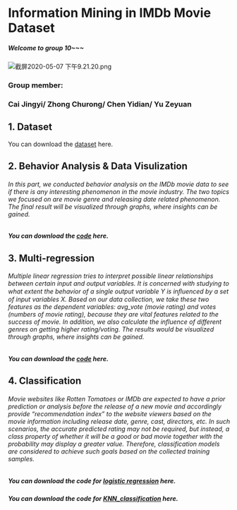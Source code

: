 # Information Mining in IMDb Movie Dataset
##### Welcome to group 10~~~
![截屏2020-05-07 下午9.21.20.png](https://i.loli.net/2020/05/07/bKFlR7VEngDropN.png)
### Group member: 
### Cai Jingyi/ Zhong Churong/ Chen Yidian/ Yu Zeyuan

## 1. Dataset
You can download the [dataset](https://github.com/zhongchurong/K6312-group10/tree/master/Dataset) here.
## 2. Behavior Analysis & Data Visulization
###### In this part, we conducted behavior analysis on the IMDb movie data to see if there is any interesting phenomenon in the movie industry. The two topics we focused on are movie genre and releasing date related phenomenon. The final result will be visualized through graphs, where insights can be gained. 
##### You can download the [code](https://github.com/K6312-group10/k6312-group10/blob/master/Code/Visualization.ipynb) here.
## 3. Multi-regression
###### Multiple linear regression tries to interpret possible linear relationships between certain input and output variables. It is concerned with studying to what extent the behavior of a single output variable Y is inﬂuenced by a set of input variables X. Based on our data collection, we take these two features as the dependent variables: avg_vote (movie rating) and votes (numbers of movie rating), because they are vital features related to the success of movie. In addition, we also calculate the influence of different genres on getting higher rating/voting. The results would be visualized through graphs, where insights can be gained.
##### You can download the [code](https://github.com/K6312-group10/k6312-group10/blob/master/Code/Multi_reg.ipynb) here.
## 4. Classification
###### Movie websites like Rotten Tomatoes or IMDb are expected to have a prior prediction or analysis before the release of a new movie and accordingly provide “recommendation index” to the website viewers based on the movie information including release date, genre, cast, directors, etc. In such scenarios, the accurate predicted rating may not be required, but instead, a class property of whether it will be a good or bad movie together with the probability may display a greater value. Therefore, classification models are considered to achieve such goals based on the collected training samples.
##### You can download the code for [logistic regression](https://github.com/K6312-group10/k6312-group10/blob/master/Code/Logistic_Regression.ipynbb) here.
##### You can download the code for [KNN_classification](https://github.com/K6312-group10/k6312-group10/blob/master/Code/KNN_Classification.ipynb) here.

